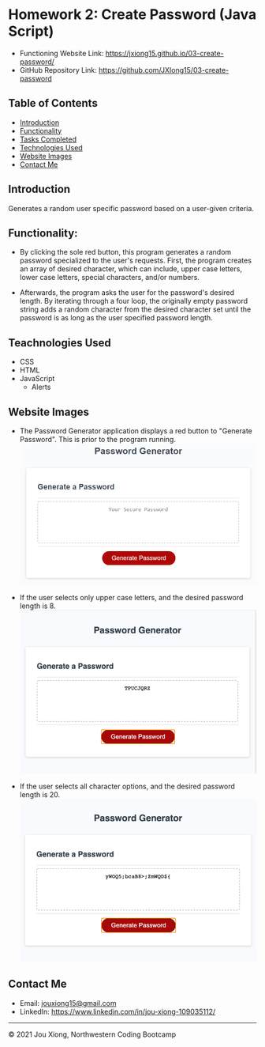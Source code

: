 # Homework 2: Create Password (Java Script)

* Functioning Website Link: https://jxiong15.github.io/03-create-password/
* GitHub Repository Link: https://github.com/JXIong15/03-create-password


## Table of Contents

* [Introduction](#introduction)
* [Functionality](#functionality)
* [Tasks Completed](#tasks-completed)
* [Technologies Used](#technologies-used)
* [Website Images](#website-images)
* [Contact Me](#contact-me)


## Introduction

Generates a random user specific password based on a user-given criteria.


## Functionality:

* By clicking the sole red button, this program generates a random password specialized to the user's requests. First, the program creates an array of desired character, which can include, upper case letters, lower case letters, special characters, and/or numbers. 

* Afterwards, the program asks the user for the password's desired length. By iterating through a four loop, the originally empty password string adds a random character from the desired character set until the password is as long as the user specified password length.


## Teachnologies Used

* CSS
* HTML
* JavaScript
  * Alerts


## Website Images

* The Password Generator application displays a red button to "Generate Password". This is prior to the program running.
![Initial empty textbox](./Assets/03-javascript-homework-demo.png)

* If the user selects only upper case letters, and the desired password length is 8.
![Upper case password only](./Assets/generated-password-demo-onlyUpperCase.png)

* If the user selects all character options, and the desired password length is 20.
![All character options and a passwork 20 characters](./Assets/generated-password-demo-allChars.png)


## Contact Me
* Email: jouxiong15@gmail.com
* LinkedIn: https://www.linkedin.com/in/jou-xiong-109035112/

- - -
© 2021 Jou Xiong, Northwestern Coding Bootcamp
